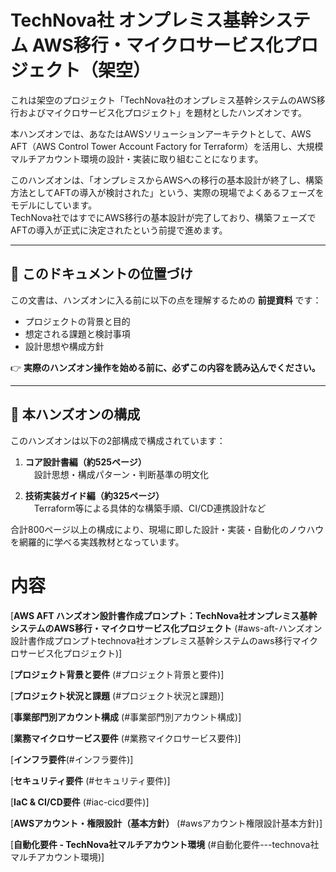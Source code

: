 # TechNova社 オンプレミス基幹システム AWS移行・マイクロサービス化プロジェクト（架空）

これは架空のプロジェクト「TechNova社のオンプレミス基幹システムのAWS移行およびマイクロサービス化プロジェクト」を題材としたハンズオンです。

本ハンズオンでは、あなたはAWSソリューションアーキテクトとして、AWS AFT（AWS Control Tower Account Factory for Terraform）を活用し、大規模マルチアカウント環境の設計・実装に取り組むことになります。

このハンズオンは、「オンプレミスからAWSへの移行の基本設計が終了し、構築方法としてAFTの導入が検討された」という、実際の現場でよくあるフェーズをモデルにしています。  
TechNova社ではすでにAWS移行の基本設計が完了しており、構築フェーズでAFTの導入が正式に決定されたという前提で進めます。

---

## 🔰 このドキュメントの位置づけ

この文書は、ハンズオンに入る前に以下の点を理解するための **前提資料** です：

- プロジェクトの背景と目的  
- 想定される課題と検討事項  
- 設計思想や構成方針

👉 **実際のハンズオン操作を始める前に、必ずこの内容を読み込んでください。**

---

## 📘 本ハンズオンの構成

このハンズオンは以下の2部構成で構成されています：

1. **コア設計書編（約525ページ）**  
　設計思想・構成パターン・判断基準の明文化

2. **技術実装ガイド編（約325ページ）**  
　Terraform等による具体的な構築手順、CI/CD連携設計など

合計800ページ以上の構成により、現場に即した設計・実装・自動化のノウハウを網羅的に学べる実践教材となっています。


# 内容

[**AWS AFT
ハンズオン設計書作成プロンプト：TechNova社オンプレミス基幹システムのAWS移行・マイクロサービス化プロジェクト**
(#aws-aft-ハンズオン設計書作成プロンプトtechnova社オンプレミス基幹システムのaws移行マイクロサービス化プロジェクト)]

[**プロジェクト背景と要件**
(#プロジェクト背景と要件)]

[**プロジェクト状況と課題**
(#プロジェクト状況と課題)]

[**事業部門別アカウント構成**
(#事業部門別アカウント構成)]

[**業務マイクロサービス要件**
(#業務マイクロサービス要件)]

[**インフラ要件**(#インフラ要件)]

[**セキュリティ要件** (#セキュリティ要件)]

[**IaC & CI/CD要件** (#iac-cicd要件)]

[**AWSアカウント・権限設計（基本方針）**
(#awsアカウント権限設計基本方針)]

[**自動化要件 - TechNova社マルチアカウント環境**
(#自動化要件---technova社マルチアカウント環境)]
